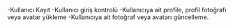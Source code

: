-Kullanıcı Kayıt
-Kullanıcı giriş kontrolü
-Kullanıcıya ait profile, profil fotoğrafı veya avatar yükleme
-Kullanıcıya ait fotoğraf veya avatarı güncelleme.
